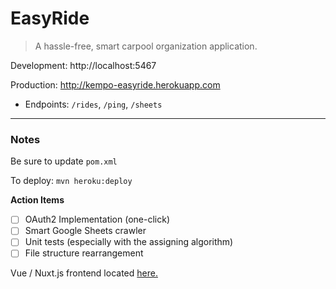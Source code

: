 # EasyRide

> A hassle-free, smart carpool organization application.

Development: http://localhost:5467

Production: http://kempo-easyride.herokuapp.com
- Endpoints: `/rides`, `/ping`, `/sheets`

---
### Notes

Be sure to update `pom.xml`

To deploy: `mvn heroku:deploy`

**Action Items**
- [ ] OAuth2 Implementation (one-click) 
- [ ] Smart Google Sheets crawler
- [ ] Unit tests (especially with the assigning algorithm)
- [ ] File structure rearrangement

Vue / Nuxt.js frontend located [here.](https://github.com/Kempo/easyride-web)